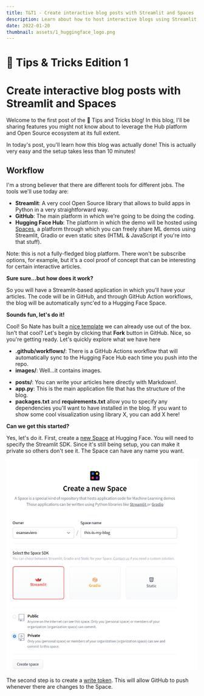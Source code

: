 ```yaml
---
title: T&T1 - Create interactive blog posts with Streamlit and Spaces
description: Learn about how to host interactive blogs using Streamlit, GitHub and Spaces.
date: 2022-01-20
thumbnail: assets/1_huggingface_logo.png
---
```


# 🤗 Tips & Tricks Edition 1 
# Create interactive blog posts with Streamlit and Spaces

Welcome to the first post of the 🤗 Tips and Tricks blog! In this blog, I'll be sharing features you might not know about to leverage the Hub platform and Open Source ecosystem at its full extent. 

In today's post, you'll learn how this blog was actually done! This is actually very easy and the setup takes less than 10 minutes!

## Workflow

I'm a strong believer that there are different tools for different jobs. The tools we'll use today are:

* **Streamlit**: A very cool Open Source library that allows to build apps in Python in a very straightforward way.
* **GitHub**: The main platform in which we're going to be doing the coding. 
* **Hugging Face Hub**: The platform in which the demo will be hosted using [Spaces](http://hf.co/spaces/launch), a platform through which you can freely share ML demos using Streamlit, Gradio or even static sites (HTML & JavaScript if you're into that stuff).

Note: this is not a fully-fledged blog platform. There won't be subscribe options, for example, but it's a cool proof of concept that can be interesting for certain interactive articles.

**Sure sure...but how does it work?**

So you will have a Streamlit-based application in which you'll have your articles. The code will be in GitHub, and through GitHub Action workflows, the blog will be automatically sync'ed to a Hugging Face Space.

**Sounds fun, let's do it!**

Cool! So Nate has built a [nice template](https://github.com/nateraw/host-a-blog-on-huggingface-spaces) we can already use out of the box. Isn't that cool? Let's begin by clicking that **Fork** button in GitHub. Nice, so you're getting ready. Let's quickly explore what we have here

- **.github/workflows/**: There is a GitHub Actions workflow that will automatically sync to the Hugging Face Hub each time you push into the repo.
- **images/**: Well...it contains images.
* **posts/**: You can write your articles here directly with Markdown!.
* **app.py**: This is the main application file that has the structure of the blog.
* **packages.txt** and **requirements.txt** allow you to specify any dependencies you'll want to have installed in the blog. If you want to show some cool visualization using library X, you can add X here!

**Can we get this started?**

Yes, let's do it. First, create a [new Space](https://huggingface.co/new-space) at Hugging Face. You will need to specify the Streamlit SDK. Since it's still being setup, you can make it private so others don't see it. The Space can have any name you want.

![Image of Spaces](assets/1_streamlit_space.png)


The second step is to create a [write token](https://huggingface.co/settings/token). This will allow GitHub to push whenever there are changes to the Space.

